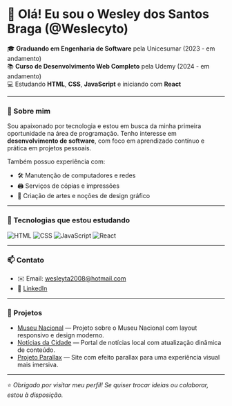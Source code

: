 # 👋 Olá! Eu sou o Wesley dos Santos Braga (@Weslecyto)

🎓 **Graduando em Engenharia de Software** pela Unicesumar (2023 - em andamento)  
📚 **Curso de Desenvolvimento Web Completo** pela Udemy (2024 - em andamento)  
💻 Estudando **HTML**, **CSS**, **JavaScript** e iniciando com **React**

---

### 🚀 Sobre mim

Sou apaixonado por tecnologia e estou em busca da minha primeira oportunidade na área de programação. Tenho interesse em **desenvolvimento de software**, com foco em aprendizado contínuo e prática em projetos pessoais.

Também possuo experiência com:

- 🛠️ Manutenção de computadores e redes  
- 🖨️ Serviços de cópias e impressões  
- 🎨 Criação de artes e noções de design gráfico

---

### 🧠 Tecnologias que estou estudando

![HTML](https://img.shields.io/badge/HTML5-E34F26?style=for-the-badge&logo=html5&logoColor=white)
![CSS](https://img.shields.io/badge/CSS3-1572B6?style=for-the-badge&logo=css3&logoColor=white)
![JavaScript](https://img.shields.io/badge/JavaScript-F7DF1E?style=for-the-badge&logo=javascript&logoColor=black)
![React](https://img.shields.io/badge/React-20232A?style=for-the-badge&logo=react&logoColor=61DAFB)

---

### 📫 Contato

- ✉️ Email: wesleyta2008@hotmail.com  
- 🔗 [LinkedIn](https://www.linkedin.com/in/wesley-dos-santos-braga-664280271)

---

### 📁 Projetos

- [Museu Nacional](https://github.com/Weslecyto/projeto-museu-nacional) — Projeto sobre o Museu Nacional com layout responsivo e design moderno.  
- [Notícias da Cidade](https://github.com/Weslecyto/projeto-noticias-cidade) — Portal de notícias local com atualização dinâmica de conteúdo.  
- [Projeto Parallax](https://github.com/Weslecyto/projeto-parallax) — Site com efeito parallax para uma experiência visual mais imersiva.  


---

⭐ *Obrigado por visitar meu perfil! Se quiser trocar ideias ou colaborar, estou à disposição.*
